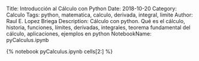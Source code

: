 Title: Introducción al Cálculo con Python
Date: 2018-10-20
Category: Calculo
Tags: python, matematica, calculo, derivada, integral, limite
Author: Raul E. Lopez Briega
Description: Cálculo con python. Qué es el cálculo, historia, funciones, límites, derivadas, integrales, teorema fundamental del cálculo, aplicaciones, ejemplos en python
NotebookName: pyCalculus.ipynb

{% notebook pyCalculus.ipynb cells[2:] %}
